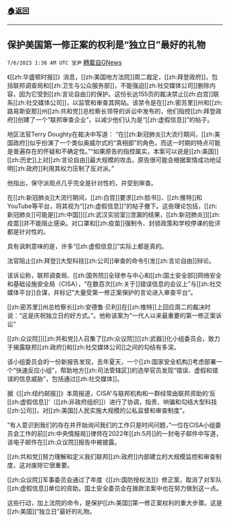 ###  [:house:返回](README.md)
---


## 保护美国第一修正案的权利是“独立日”最好的礼物
`7/6/2023 1:36 AM UTC 宝尹` [轉載自GNews](https://gnews.org/articles/1440398)

《[[zh:华盛顿时报]]》消息，[[zh:美国地方法院]]周二裁定，[[zh:拜登政府]]，包括联邦调查局和[[zh:卫生与公众服务部]]，不能强迫[[zh:社交媒体公司]]删除内容，因为它受到[[zh:言论自由]]的保护。这份长达155页的裁决禁止[[zh:白宫]]联系[[zh:社交媒体公司]]，以监管和审查其网站。该禁令是在[[zh:密苏里]]州和[[zh:路易斯安那]]州[[zh:共和党]]总检察长领导的诉讼中发布的，他们指控[[zh:拜登政府]]创建了一个“联邦审查企业”，以减少他们认为是“[[zh:虚假信息]]”的帖子。

地区法官Terry Doughty在裁决中写道： “在[[zh:新冠肺炎]]大流行期间，[[zh:美国政府]]似乎扮演了一个类似奥威尔式的“真相部”的角色，而这一时期的特点可能是普遍存在的怀疑和不确定性。”“如果原告的指控属实，本案可以说是[[zh:美国]][[zh:历史]]上对[[zh:言论自由]]最大规模的攻击。原告很可能会根据案情成功地证明[[zh:政府]]利用其权力压制了反对派。”

他指出，保守派观点几乎完全是针对性的，并受到审查。

在[[zh:新冠肺炎]]大流行期间，[[zh:白宫]]要求[[zh:脸书]]、[[zh:推特]]和YouTube等平台，将其视为“[[zh:虚假信息]]”的帖子撤下。这些理论包括，[[zh:新冠肺炎]]可能是[[zh:中国]][[zh:武汉实验室]]泄漏的结果，[[zh:新冠肺炎]][[zh:疫苗]]并不能阻止感染。对口罩和[[zh:疫苗]]强制令、封锁政策和学校停课的批评都是针对性的。

具有讽刺意味的是，许多“[[zh:虚假信息]]”实际上都是真的。

法官阻止[[zh:拜登]]大型科技[[zh:公司]]审查的命令引发[[zh:言论自由]]辩论。

该诉讼称，联邦调查局、[[zh:国务院]]全球参与中心和[[zh:国土安全部]]网络安全和基础设施安全局（CISA），“在数百次[[zh:关于]]错误信息的会议上”与[[zh:社交媒体平台]]合谋，并标记“大量受第一修正案保护的言论进入审查平台”。

[[zh:密苏里]]州总检察长[[zh:安德鲁·贝利]]在[[zh:推特]]上回应周二的裁决时说：“这是庆祝独立日的好方式。”。他称该案为“一代人以来最重要的第一修正案诉讼”

[[zh:众议院]][[zh:共和党]]人召集了[[zh:众议院]][[zh:武器]]化小组委员会，致力于揭露联邦[[zh:政府]]和[[zh:社交媒体公司]]之间的勾结有多深。

该小组委员会的一份新报告发现，去年夏天，一个[[zh:国家安全机构]]考虑部署一个“快速反应小组”，帮助地方[[zh:司法管辖区]]的选举官员发现“错误、虚假和错误的信息威胁”，包括通过[[zh:社交媒体]]。

据《[[zh:纽约邮报]]》本周报道，CISA“与联邦机构和一群经常由联邦资助的‘反[[zh:虚假信息]]’（[[zh:非政府组织]]）进行了协调，指责、哄骗和勾结大型科技[[zh:公司]]，对[[zh:美国]]人民实施大规模的公私监督和审查制度”。

“有人意识到我们的存在并开始询问我们的工作只是时间问题，”一位在CISA小组委员会工作的前[[zh:中央情报局]]律师在2022年[[zh:5月]]的一封电子邮件中写道，该电子邮件在[[zh:众议院]]报告中被披露。

[[zh:共和党]]努力理解和定义我们联邦[[zh:政府]]内部建立的大规模监控和审查制度，这对废除它很重要。

[[zh:众议院]]军事委员会通过了年度《[[zh:国防授权法]]》修正案，取消了对军队[[zh:虚假信息]]单位的资助。国土安全委员会在拨款法案中也在努力做到这一点。

这些行动，加上法院的命令，是保护[[zh:美国]]第一修正案权利的重大步骤。这是[[zh:美国]]“独立日”最好的礼物。
